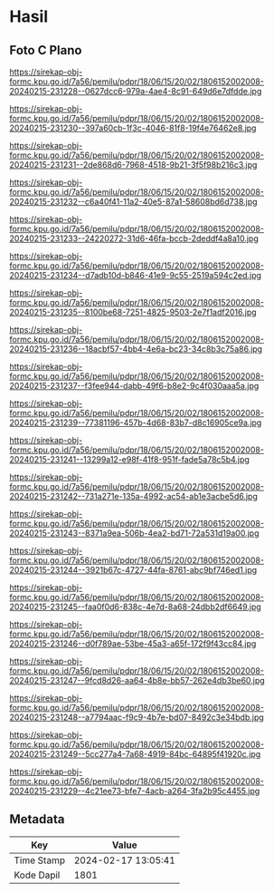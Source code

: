 # Hasil

## Foto C Plano

https://sirekap-obj-formc.kpu.go.id/7a56/pemilu/pdpr/18/06/15/20/02/1806152002008-20240215-231228--0627dcc6-979a-4ae4-8c91-649d6e7dfdde.jpg

https://sirekap-obj-formc.kpu.go.id/7a56/pemilu/pdpr/18/06/15/20/02/1806152002008-20240215-231230--397a60cb-1f3c-4046-81f8-19f4e76462e8.jpg

https://sirekap-obj-formc.kpu.go.id/7a56/pemilu/pdpr/18/06/15/20/02/1806152002008-20240215-231231--2de868d6-7968-4518-9b21-3f5f98b216c3.jpg

https://sirekap-obj-formc.kpu.go.id/7a56/pemilu/pdpr/18/06/15/20/02/1806152002008-20240215-231232--c6a40f41-11a2-40e5-87a1-58608bd6d738.jpg

https://sirekap-obj-formc.kpu.go.id/7a56/pemilu/pdpr/18/06/15/20/02/1806152002008-20240215-231233--24220272-31d6-46fa-bccb-2deddf4a8a10.jpg

https://sirekap-obj-formc.kpu.go.id/7a56/pemilu/pdpr/18/06/15/20/02/1806152002008-20240215-231234--d7adb10d-b846-41e9-9c55-2519a594c2ed.jpg

https://sirekap-obj-formc.kpu.go.id/7a56/pemilu/pdpr/18/06/15/20/02/1806152002008-20240215-231235--8100be68-7251-4825-9503-2e7f1adf2016.jpg

https://sirekap-obj-formc.kpu.go.id/7a56/pemilu/pdpr/18/06/15/20/02/1806152002008-20240215-231236--18acbf57-4bb4-4e6a-bc23-34c8b3c75a86.jpg

https://sirekap-obj-formc.kpu.go.id/7a56/pemilu/pdpr/18/06/15/20/02/1806152002008-20240215-231237--f3fee944-dabb-49f6-b8e2-9c4f030aaa5a.jpg

https://sirekap-obj-formc.kpu.go.id/7a56/pemilu/pdpr/18/06/15/20/02/1806152002008-20240215-231239--77381196-457b-4d68-83b7-d8c16905ce9a.jpg

https://sirekap-obj-formc.kpu.go.id/7a56/pemilu/pdpr/18/06/15/20/02/1806152002008-20240215-231241--13299a12-e98f-41f8-951f-fade5a78c5b4.jpg

https://sirekap-obj-formc.kpu.go.id/7a56/pemilu/pdpr/18/06/15/20/02/1806152002008-20240215-231242--731a271e-135a-4992-ac54-ab1e3acbe5d6.jpg

https://sirekap-obj-formc.kpu.go.id/7a56/pemilu/pdpr/18/06/15/20/02/1806152002008-20240215-231243--8371a9ea-506b-4ea2-bd71-72a531d19a00.jpg

https://sirekap-obj-formc.kpu.go.id/7a56/pemilu/pdpr/18/06/15/20/02/1806152002008-20240215-231244--3921b67c-4727-44fa-8761-abc9bf746ed1.jpg

https://sirekap-obj-formc.kpu.go.id/7a56/pemilu/pdpr/18/06/15/20/02/1806152002008-20240215-231245--faa0f0d6-838c-4e7d-8a68-24dbb2df6649.jpg

https://sirekap-obj-formc.kpu.go.id/7a56/pemilu/pdpr/18/06/15/20/02/1806152002008-20240215-231246--d0f789ae-53be-45a3-a65f-172f9f43cc84.jpg

https://sirekap-obj-formc.kpu.go.id/7a56/pemilu/pdpr/18/06/15/20/02/1806152002008-20240215-231247--9fcd8d26-aa64-4b8e-bb57-262e4db3be60.jpg

https://sirekap-obj-formc.kpu.go.id/7a56/pemilu/pdpr/18/06/15/20/02/1806152002008-20240215-231248--a7794aac-f9c9-4b7e-bd07-8492c3e34bdb.jpg

https://sirekap-obj-formc.kpu.go.id/7a56/pemilu/pdpr/18/06/15/20/02/1806152002008-20240215-231249--5cc277a4-7a68-4919-84bc-64895f41920c.jpg

https://sirekap-obj-formc.kpu.go.id/7a56/pemilu/pdpr/18/06/15/20/02/1806152002008-20240215-231229--4c21ee73-bfe7-4acb-a264-3fa2b95c4455.jpg


## Metadata

| Key        | Value               |
| ---------- | ------------------- |
| Time Stamp | 2024-02-17 13:05:41 |
| Kode Dapil | 1801                |



